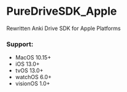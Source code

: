 # PureDriveSDK_Apple
 Rewritten Anki Drive SDK for Apple Platforms

### Support:
- MacOS 10.15+
- iOS 13.0+
- tvOS 13.0+
- watchOS 6.0+
- visionOS 1.0+

